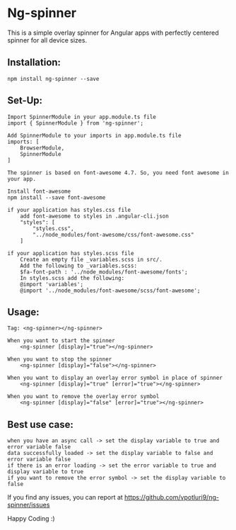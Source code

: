 # Ng-spinner

This is a simple overlay spinner for Angular apps with perfectly centered spinner for all device sizes.

## Installation:

    npm install ng-spinner --save

## Set-Up:

    Import SpinnerModule in your app.module.ts file
    import { SpinnerModule } from 'ng-spinner';

    Add SpinnerModule to your imports in app.module.ts file
    imports: [
        BrowserModule,
        SpinnerModule
    ]

    The spinner is based on font-awesome 4.7. So, you need font awesome in your app.

    Install font-awesome
    npm install --save font-awesome

    if your application has styles.css file
        add font-awesome to styles in .angular-cli.json
        "styles": [
            "styles.css",
            "../node_modules/font-awesome/css/font-awesome.css"
        ]

    if your application has styles.scss file
        Create an empty file _variables.scss in src/.
        Add the following to _variables.scss:
        $fa-font-path : '../node_modules/font-awesome/fonts';
        In styles.scss add the following:
        @import 'variables';
        @import '../node_modules/font-awesome/scss/font-awesome';

## Usage:

    Tag: <ng-spinner></ng-spinner>

    When you want to start the spinner
        <ng-spinner [display]="true"></ng-spinner>

    When you want to stop the spinner 
        <ng-spinner [display]="false"></ng-spinner> 

    When you want to display an overlay error symbol in place of spinner
        <ng-spinner [display]="true" [error]="true"></ng-spinner>

    When you want to remove the overlay error symbol
        <ng-spinner [display]="false" [error]="true"></ng-spinner>

## Best use case: 

    when you have an async call -> set the display variable to true and error variable false
    data successfully loaded -> set the display variable to false and error variable false
    if there is an error loading -> set the error variable to true and display variable to true
    if you want to remove the error symbol -> set the display variable to false

If you find any issues, you can report at 
https://github.com/vpotluri9/ng-spinner/issues

Happy Coding :)